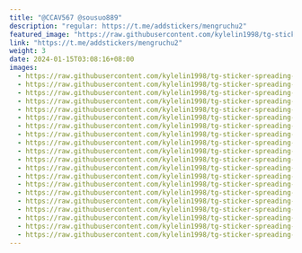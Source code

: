 ```yaml
---
title: "@CCAV567 @sousuo889"
description: "regular: https://t.me/addstickers/mengruchu2"
featured_image: "https://raw.githubusercontent.com/kylelin1998/tg-sticker-spreading-worldwide-images/main/img/3706a38c-86d9-4c92-adda-6dcd416ffca7.jpg"
link: "https://t.me/addstickers/mengruchu2"
weight: 3
date: 2024-01-15T03:08:16+08:00
images:
  - https://raw.githubusercontent.com/kylelin1998/tg-sticker-spreading-worldwide-images/main/img/3706a38c-86d9-4c92-adda-6dcd416ffca7.jpg
  - https://raw.githubusercontent.com/kylelin1998/tg-sticker-spreading-worldwide-images/main/img/15e6f1ef-4f22-484e-862b-c37a517bfb7a.jpg
  - https://raw.githubusercontent.com/kylelin1998/tg-sticker-spreading-worldwide-images/main/img/ce629576-de89-4f4a-a87b-8828551d5ed7.jpg
  - https://raw.githubusercontent.com/kylelin1998/tg-sticker-spreading-worldwide-images/main/img/53c2a3f2-d7b6-48a2-b45e-5b385f365170.jpg
  - https://raw.githubusercontent.com/kylelin1998/tg-sticker-spreading-worldwide-images/main/img/2794144e-484b-40f9-9425-bab5af0d75c7.jpg
  - https://raw.githubusercontent.com/kylelin1998/tg-sticker-spreading-worldwide-images/main/img/04d0227b-b9a2-4600-8548-0c244d5dc83e.jpg
  - https://raw.githubusercontent.com/kylelin1998/tg-sticker-spreading-worldwide-images/main/img/8ee8803c-4cb3-4308-adaa-b99a905e64af.jpg
  - https://raw.githubusercontent.com/kylelin1998/tg-sticker-spreading-worldwide-images/main/img/0f3d6071-7b75-43f7-b0fb-a4f9cac86a3f.jpg
  - https://raw.githubusercontent.com/kylelin1998/tg-sticker-spreading-worldwide-images/main/img/c42214e5-6d6d-4997-9510-c17ac640decd.jpg
  - https://raw.githubusercontent.com/kylelin1998/tg-sticker-spreading-worldwide-images/main/img/d8528eea-69ac-4b4d-858e-5f608a38975c.jpg
  - https://raw.githubusercontent.com/kylelin1998/tg-sticker-spreading-worldwide-images/main/img/0b3bafc6-4c87-4c08-b65d-68131fa00fc3.jpg
  - https://raw.githubusercontent.com/kylelin1998/tg-sticker-spreading-worldwide-images/main/img/5d8710e2-cf56-4b8b-990c-53fffb412137.jpg
  - https://raw.githubusercontent.com/kylelin1998/tg-sticker-spreading-worldwide-images/main/img/8162e2e4-6b68-45f9-898d-4cce8f604726.jpg
  - https://raw.githubusercontent.com/kylelin1998/tg-sticker-spreading-worldwide-images/main/img/7038b294-01a7-4efd-a78f-ef0a7b535d52.jpg
  - https://raw.githubusercontent.com/kylelin1998/tg-sticker-spreading-worldwide-images/main/img/31fb807a-4a8f-4604-9a90-4fe865351db1.jpg
  - https://raw.githubusercontent.com/kylelin1998/tg-sticker-spreading-worldwide-images/main/img/3d95d585-0a24-41dd-a6e9-bf0af371f14c.jpg
  - https://raw.githubusercontent.com/kylelin1998/tg-sticker-spreading-worldwide-images/main/img/a8b2b6ef-1282-4fe3-a971-ce9ebc056ccb.jpg
  - https://raw.githubusercontent.com/kylelin1998/tg-sticker-spreading-worldwide-images/main/img/ae0bc400-2fa6-461a-8e48-285af3209f81.jpg
  - https://raw.githubusercontent.com/kylelin1998/tg-sticker-spreading-worldwide-images/main/img/92894d99-2f97-49ea-b5cf-67ce9c857439.jpg
  - https://raw.githubusercontent.com/kylelin1998/tg-sticker-spreading-worldwide-images/main/img/52c47c4f-1e88-4865-925f-4a7cffc810b0.jpg
---
```


